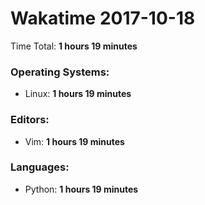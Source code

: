 # Wakatime 2017-10-18

Time Total: **1 hours 19 minutes**

### Operating Systems:
- Linux: **1 hours 19 minutes** 

### Editors:
- Vim: **1 hours 19 minutes** 

### Languages:
- Python: **1 hours 19 minutes** 

